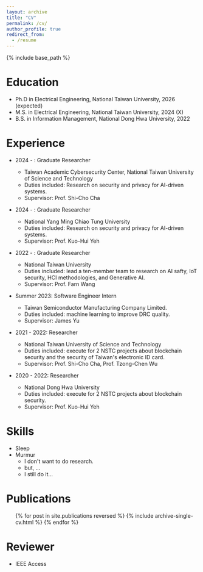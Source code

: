 ```yaml
---
layout: archive
title: "CV"
permalink: /cv/
author_profile: true
redirect_from:
  - /resume
---
```


{% include base_path %}

Education
======
* Ph.D in Electrical Engineering, National Taiwan University, 2026 (expected)
* M.S. in Electrical Engineering, National Taiwan University, 2024 (X)
* B.S. in Information Management, National Dong Hwa University, 2022

Experience
======
* 2024 - : Graduate Researcher
  * Taiwan Academic Cybersecurity Center, National Taiwan University of Science and Technology
  * Duties included: Research on security and privacy for AI-driven systems.
  * Supervisor: Prof. Shi-Cho Cha

* 2024 - : Graduate Researcher
  * National Yang Ming Chiao Tung University
  * Duties included: Research on security and privacy for AI-driven systems.
  * Supervisor: Prof. Kuo-Hui Yeh

* 2022 - : Graduate Researcher
  * National Taiwan University
  * Duties included: lead a ten-member team to research on AI safty, IoT security, HCI methodologies, and Generative AI.
  * Supervisor: Prof. Farn Wang

* Summer 2023: Software Engineer Intern
  * Taiwan Semiconductor Manufacturing Company Limited.
  * Duties included: machine learning to improve DRC quality.
  * Supervisor: James Yu

* 2021 - 2022: Researcher
  * National Taiwan University of Science and Technology
  * Duties included: execute for 2 NSTC projects about blockchain security and the security of Taiwan's electronic ID card.
  * Supervisor: Prof. Shi-Cho Cha, Prof. Tzong-Chen Wu

* 2020 - 2022: Researcher
  * National Dong Hwa University
  * Duties included: execute for 2 NSTC projects about blockchain security.
  * Supervisor: Prof. Kuo-Hui Yeh
  
Skills
======
* Sleep
* Murmur
  * I don't want to do research.
  * but, ...
  * I still do it...

Publications
======
  <ul>{% for post in site.publications reversed %}
    {% include archive-single-cv.html %}
  {% endfor %}</ul>
  
Reviewer
======
* IEEE Access

